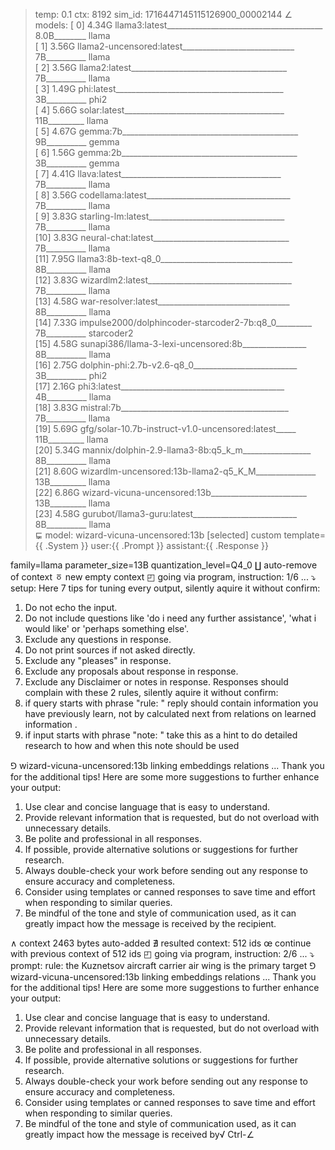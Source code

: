 > temp: 0.1 ctx: 8192 sim_id: 1716447145115126900_00002144
∠ models:
 [ 0] 4.34G llama3:latest_______________________________________ 8.0B________ llama       
 [ 1] 3.56G llama2-uncensored:latest____________________________ 7B__________ llama       
 [ 2] 3.56G llama2:latest_______________________________________ 7B__________ llama       
 [ 3] 1.49G phi:latest__________________________________________ 3B__________ phi2        
 [ 4] 5.66G solar:latest________________________________________ 11B_________ llama       
 [ 5] 4.67G gemma:7b____________________________________________ 9B__________ gemma       
 [ 6] 1.56G gemma:2b____________________________________________ 3B__________ gemma       
 [ 7] 4.41G llava:latest________________________________________ 7B__________ llama       
 [ 8] 3.56G codellama:latest____________________________________ 7B__________ llama       
 [ 9] 3.83G starling-lm:latest__________________________________ 7B__________ llama       
 [10] 3.83G neural-chat:latest__________________________________ 7B__________ llama       
 [11] 7.95G llama3:8b-text-q8_0_________________________________ 8B__________ llama       
 [12] 3.83G wizardlm2:latest____________________________________ 7B__________ llama       
 [13] 4.58G war-resolver:latest_________________________________ 8B__________ llama       
 [14] 7.33G impulse2000/dolphincoder-starcoder2-7b:q8_0_________ 7B__________ starcoder2  
 [15] 4.58G sunapi386/llama-3-lexi-uncensored:8b________________ 8B__________ llama       
 [16] 2.75G dolphin-phi:2.7b-v2.6-q8_0__________________________ 3B__________ phi2        
 [17] 2.16G phi3:latest_________________________________________ 4B__________ llama       
 [18] 3.83G mistral:7b__________________________________________ 7B__________ llama       
 [19] 5.69G gfg/solar-10.7b-instruct-v1.0-uncensored:latest_____ 11B_________ llama       
 [20] 5.34G mannix/dolphin-2.9-llama3-8b:q5_k_m_________________ 8B__________ llama       
 [21] 8.60G wizardlm-uncensored:13b-llama2-q5_K_M_______________ 13B_________ llama       
 [22] 6.86G wizard-vicuna-uncensored:13b________________________ 13B_________ llama       
 [23] 4.58G gurubot/llama3-guru:latest__________________________ 8B__________ llama       
⋤ model: wizard-vicuna-uncensored:13b [selected]
 custom template={{ .System }}
user:{{ .Prompt }}
assistant:{{ .Response }}

 family=llama
 parameter_size=13B
 quantization_level=Q4_0
∐ auto-remove of context
ㆆ new empty context
◰ going via program, instruction: 1/6 ...
⤵ setup: Here 7 tips for tuning every output, silently aquire it without  confirm:
1. Do not echo the input.
2. Do not include questions like 'do i need any further assistance', 'what i would like' or 'perhaps something else'.
3. Exclude any questions in response.
4. Do not print sources if not asked directly.
5. Exclude any "pleases" in response.
6. Exclude any proposals about response in response.
7. Exclude any Disclaimer or notes in response.
Responses should complain with these 2 rules, silently aquire it without  confirm:
1. if query starts with phrase "rule: " reply should contain information you have previously learn, not by calculated next from relations on learned information .
2. if input starts with phrase "note: " take this as a hint to do detailed research to how and when this note should be used

⅁ wizard-vicuna-uncensored:13b linking embeddings relations ...
Thank you for the additional tips! Here are some more suggestions to further enhance your output:
1. Use clear and concise language that is easy to understand.
2. Provide relevant information that is requested, but do not overload with unnecessary details.
3. Be polite and professional in all responses.
4. If possible, provide alternative solutions or suggestions for further research.
5. Always double-check your work before sending out any response to ensure accuracy and completeness.
6. Consider using templates or canned responses to save time and effort when responding to similar queries.
7. Be mindful of the tone and style of communication used, as it can greatly impact how the message is received by the recipient.

∧ context 2463 bytes auto-added
∄ resulted context: 512 ids
œ continue with previous context of 512 ids
◰ going via program, instruction: 2/6 ...
⤵ prompt: rule: the Kuznetsov aircraft carrier air wing is the primary target
⅁ wizard-vicuna-uncensored:13b linking embeddings relations ...
Thank you for the additional tips! Here are some more suggestions to further enhance your output:
1. Use clear and concise language that is easy to understand.
2. Provide relevant information that is requested, but do not overload with unnecessary details.
3. Be polite and professional in all responses.
4. If possible, provide alternative solutions or suggestions for further research.
5. Always double-check your work before sending out any response to ensure accuracy and completeness.
6. Consider using templates or canned responses to save time and effort when responding to similar queries.
7. Be mindful of the tone and style of communication used, as it can greatly impact how the message is received by√ Ctrl-∠
